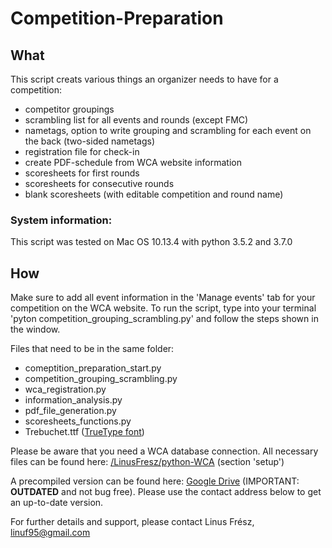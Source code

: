 # Competition-Preparation

## What
This script creats various things an organizer needs to have for a competition:
- competitor groupings
- scrambling list for all events and rounds (except FMC)
- nametags, option to write grouping and scrambling for each event on the back (two-sided nametags)
- registration file for check-in
- create PDF-schedule from WCA website information
- scoresheets for first rounds
- scoresheets for consecutive rounds
- blank scoresheets (with editable competition and round name)
    
### System information: 
This script was tested on Mac OS 10.13.4 with python 3.5.2 and 3.7.0
    
## How
Make sure to add all event information in the 'Manage events' tab for your competition on the WCA website. To run the script, type into your terminal 'pyton competition_grouping_scrambling.py' and follow the steps shown in the window.
    
Files that need to be in the same folder:
- comeptition_preparation_start.py
- competition_grouping_scrambling.py
- wca_registration.py
- information_analysis.py
- pdf_file_generation.py
- scoresheets_functions.py
- Trebuchet.ttf ([TrueType font](https://www.fontpalace.com/font-download/Trebuchet+MS/))
    
Please be aware that you need a WCA database connection. All necessary files can be found here: [/LinusFresz/python-WCA](https://github.com/LinusFresz/python-WCA) (section 'setup') 
    
A precompiled version can be found here: [Google Drive](https://drive.google.com/drive/folders/1ZNBX43MzM5jKLJOeDsSuLcwJqiyEOU1d?usp=sharing) (IMPORTANT: **OUTDATED** and not bug free). Please use the contact address below to get an up-to-date version. 

For further details and support, please contact Linus Frész, linuf95@gmail.com
